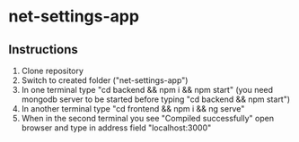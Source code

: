 # net-settings-app

## Instructions

1. Clone repository
2. Switch to created folder ("net-settings-app")
3. In one terminal type "cd backend && npm i && npm start" (you need mongodb server to be started before typing "cd backend && npm start")
4. In another terminal type "cd frontend && npm i && ng serve"
5. When in the second terminal you see "Compiled successfully" open browser and type in address field "localhost:3000"
